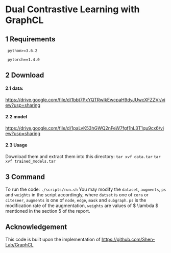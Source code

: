 # Dual Contrastive Learning with GraphCL

## 1 Requirements

`` python>=3.6.2``

`` pytorch==1.4.0``

## 2 Download

#### 2.1 data:
https://drive.google.com/file/d/1bbt7PxYQTRwIkEwcpaH9dyJUwcXFZZVr/view?usp=sharing


#### 2.2 model
https://drive.google.com/file/d/1paLvK53hGWQ2nFeW7fgf1hL3T1qu9cx6/view?usp=sharing

#### 2.3 Usage
Download them and extract them into this directory:
``tar xvf data.tar``
``tar xvf trained_models.tar``

## 3 Command
To run the code:
``./scripts/run.sh``
You may modify the ``dataset``, ``augments``, ``ps`` and ``weights`` in the script accordingly, where 
``datset`` is one of ``cora`` or ``citeseer``,
``augments`` is one of ``node``, ``edge``, ``mask`` and ``subgraph``.
``ps`` is the modification rate of the augmentation, 
``weights`` are values of $ \lambda $ mentioned in the section 5 of the report.

## Acknowledgement
This code is built upon the implementation of https://github.com/Shen-Lab/GraphCL



